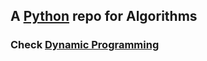 ## A [Python](https://www.python.org/) repo for Algorithms
### Check [Dynamic Programming](/theunderdogdev/algorithms/tree/dynamic-prog)